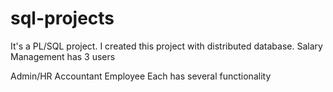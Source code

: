 # sql-projects

It's a PL/SQL project. I created this project with distributed database. Salary Management has 3 users

Admin/HR
Accountant
Employee
Each has several functionality
